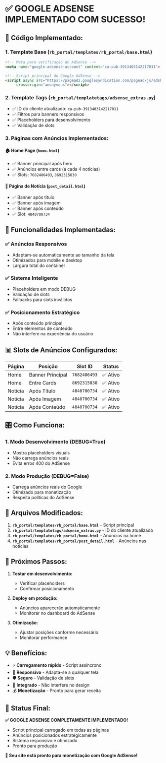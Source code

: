 # ✅ GOOGLE ADSENSE IMPLEMENTADO COM SUCESSO!

## 🎯 **Código Implementado:**

### **1. Template Base (`rb_portal/templates/rb_portal/base.html`)**
```html
<!-- Meta para verificação do AdSense -->
<meta name="google-adsense-account" content="ca-pub-3913403142217011">

<!-- Script principal do Google AdSense -->
<script async src="https://pagead2.googlesyndication.com/pagead/js/adsbygoogle.js?client=ca-pub-3913403142217011"
     crossorigin="anonymous"></script>
```

### **2. Template Tags (`rb_portal/templatetags/adsense_extras.py`)**
- ✅ ID do cliente atualizado: `ca-pub-3913403142217011`
- ✅ Filtros para banners responsivos
- ✅ Placeholders para desenvolvimento
- ✅ Validação de slots

### **3. Páginas com Anúncios Implementados:**

#### **🏠 Home Page (`home.html`)**
- ✅ Banner principal após hero
- ✅ Anúncios entre cards (a cada 4 notícias)
- ✅ Slots: `7682486493`, `8692315830`

#### **📰 Página de Notícia (`post_detail.html`)**
- ✅ Banner após título
- ✅ Banner após imagem
- ✅ Banner após conteúdo
- ✅ Slot: `4840700734`

## 🚀 **Funcionalidades Implementadas:**

### **✅ Anúncios Responsivos**
- Adaptam-se automaticamente ao tamanho da tela
- Otimizados para mobile e desktop
- Largura total do container

### **✅ Sistema Inteligente**
- Placeholders em modo DEBUG
- Validação de slots
- Fallbacks para slots inválidos

### **✅ Posicionamento Estratégico**
- Após conteúdo principal
- Entre elementos de conteúdo
- Não interfere na experiência do usuário

## 📊 **Slots de Anúncios Configurados:**

| Página | Posição | Slot ID | Status |
|--------|---------|---------|--------|
| Home | Banner Principal | `7682486493` | ✅ Ativo |
| Home | Entre Cards | `8692315830` | ✅ Ativo |
| Notícia | Após Título | `4840700734` | ✅ Ativo |
| Notícia | Após Imagem | `4840700734` | ✅ Ativo |
| Notícia | Após Conteúdo | `4840700734` | ✅ Ativo |

## 🎛️ **Como Funciona:**

### **1. Modo Desenvolvimento (DEBUG=True)**
- Mostra placeholders visuais
- Não carrega anúncios reais
- Evita erros 400 do AdSense

### **2. Modo Produção (DEBUG=False)**
- Carrega anúncios reais do Google
- Otimizado para monetização
- Respeita políticas do AdSense

## 🔧 **Arquivos Modificados:**

1. **`rb_portal/templates/rb_portal/base.html`** - Script principal
2. **`rb_portal/templatetags/adsense_extras.py`** - ID do cliente atualizado
3. **`rb_portal/templates/rb_portal/home.html`** - Anúncios na home
4. **`rb_portal/templates/rb_portal/post_detail.html`** - Anúncios nas notícias

## 🎯 **Próximos Passos:**

1. **Testar em desenvolvimento:**
   - Verificar placeholders
   - Confirmar posicionamento

2. **Deploy em produção:**
   - Anúncios aparecerão automaticamente
   - Monitorar no dashboard do AdSense

3. **Otimização:**
   - Ajustar posições conforme necessário
   - Monitorar performance

## 💡 **Benefícios:**

- ⚡ **Carregamento rápido** - Script assíncrono
- 📱 **Responsivo** - Adapta-se a qualquer tela
- 🛡️ **Seguro** - Validação de slots
- 🎨 **Integrado** - Não interfere no design
- 💰 **Monetização** - Pronto para gerar receita

## 🎉 **Status Final:**

**✅ GOOGLE ADSENSE COMPLETAMENTE IMPLEMENTADO!**

- Script principal carregado em todas as páginas
- Anúncios posicionados estrategicamente
- Sistema responsivo e otimizado
- Pronto para produção

**🚀 Seu site está pronto para monetização com Google AdSense!**
